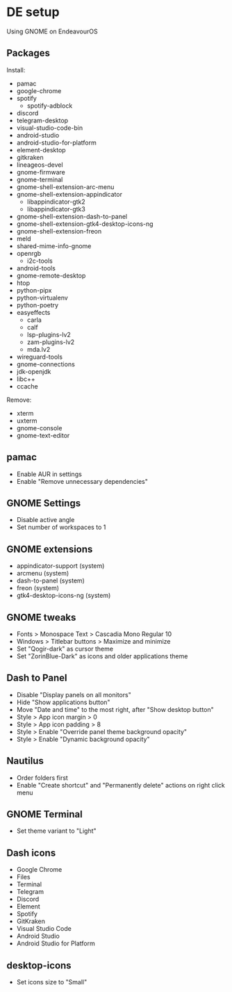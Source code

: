 # DE setup

Using GNOME on EndeavourOS

## Packages

Install:

- pamac
- google-chrome
- spotify
  - spotify-adblock
- discord
- telegram-desktop
- visual-studio-code-bin
- android-studio
- android-studio-for-platform
- element-desktop
- gitkraken
- lineageos-devel
- gnome-firmware
- gnome-terminal
- gnome-shell-extension-arc-menu
- gnome-shell-extension-appindicator
  - libappindicator-gtk2
  - libappindicator-gtk3
- gnome-shell-extension-dash-to-panel
- gnome-shell-extension-gtk4-desktop-icons-ng
- gnome-shell-extension-freon
- meld
- shared-mime-info-gnome
- openrgb
  - i2c-tools
- android-tools
- gnome-remote-desktop
- htop
- python-pipx
- python-virtualenv
- python-poetry
- easyeffects
  - carla
  - calf
  - lsp-plugins-lv2
  - zam-plugins-lv2
  - mda.lv2
- wireguard-tools
- gnome-connections
- jdk-openjdk
- libc++
- ccache

Remove:

- xterm
- uxterm
- gnome-console
- gnome-text-editor

## pamac

- Enable AUR in settings
- Enable "Remove unnecessary dependencies"

## GNOME Settings

- Disable active angle
- Set number of workspaces to 1

## GNOME extensions

- appindicator-support (system)
- arcmenu (system)
- dash-to-panel (system)
- freon (system)
- gtk4-desktop-icons-ng (system)

## GNOME tweaks

- Fonts > Monospace Text > Cascadia Mono Regular 10
- Windows > Titlebar buttons > Maximize and minimize
- Set "Qogir-dark" as cursor theme
- Set "ZorinBlue-Dark" as icons and older applications theme

## Dash to Panel

- Disable "Display panels on all monitors"
- Hide "Show applications button"
- Move "Date and time" to the most right, after "Show desktop button"
- Style > App icon margin > 0
- Style > App icon padding > 8
- Style > Enable "Override panel theme background opacity"
- Style > Enable "Dynamic background opacity"

## Nautilus

- Order folders first
- Enable "Create shortcut" and "Permanently delete" actions on right click menu

## GNOME Terminal

- Set theme variant to "Light"

## Dash icons

- Google Chrome
- Files
- Terminal
- Telegram
- Discord
- Element
- Spotify
- GitKraken
- Visual Studio Code
- Android Studio
- Android Studio for Platform

## desktop-icons

- Set icons size to "Small"
